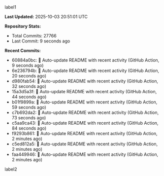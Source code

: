 
label1 
<!-- ACTIVITY_START -->
**Last Updated:** 2025-10-03 20:51:01 UTC

**Repository Stats:**
- Total Commits: 27766
- Last Commit: 9 seconds ago

**Recent Commits:**
- 60884a0bc: 🤖 Auto-update README with recent activity (GitHub Action, 9 seconds ago)
- 6e236794b: 🤖 Auto-update README with recent activity (GitHub Action, 20 seconds ago)
- d980fab54: 🤖 Auto-update README with recent activity (GitHub Action, 32 seconds ago)
- 15a3d5a3f: 🤖 Auto-update README with recent activity (GitHub Action, 44 seconds ago)
- b01f9899a: 🤖 Auto-update README with recent activity (GitHub Action, 59 seconds ago)
- c7b692da2: 🤖 Auto-update README with recent activity (GitHub Action, 73 seconds ago)
- c5aa9ca43: 🤖 Auto-update README with recent activity (GitHub Action, 84 seconds ago)
- f9293b861: 🤖 Auto-update README with recent activity (GitHub Action, 2 minutes ago)
- c5ed812a5: 🤖 Auto-update README with recent activity (GitHub Action, 2 minutes ago)
- faa449946: 🤖 Auto-update README with recent activity (GitHub Action, 2 minutes ago)
<!-- ACTIVITY_END -->

label2

